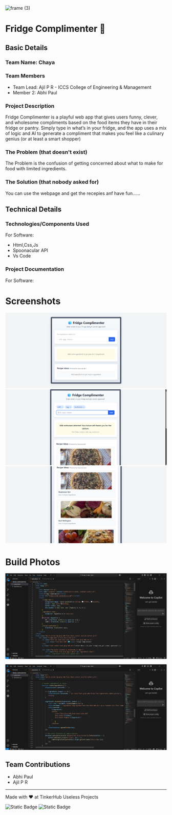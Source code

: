 <img width="3188" height="1202" alt="frame (3)" src="https://github.com/user-attachments/assets/517ad8e9-ad22-457d-9538-a9e62d137cd7" />


# Fridge Complimenter 🎯


## Basic Details
### Team Name: Chaya


### Team Members
- Team Lead: Ajil P R - ICCS College of Engineering & Management
- Member 2: Abhi Paul

### Project Description
Fridge Complimenter is a playful web app that gives users funny, clever, and wholesome compliments based on the food items they have in their fridge or pantry. Simply type in what’s in your fridge, and the app uses a mix of logic and AI to generate a compliment that makes you feel like a culinary genius (or at least a smart shopper)

### The Problem (that doesn't exist)
The Problem is the confusion of getting concerned about what to make for food with limited ingredients.

### The Solution (that nobody asked for)
You can use the webpage and get the recepies anf have fun......

## Technical Details
### Technologies/Components Used
For Software:
- Html,Css,Js
- Spoonacular API
- Vs Code


### Project Documentation
For Software:

# Screenshots
![Project Preview](./images/home.png)
![Project Preview](./images/exp1.png)
![Project Preview](./images/exp2.png)


# Build Photos

![Project Preview](./images/work1.png)

![Project Preview](./images/work2.png)



## Team Contributions
- Abhi Paul
- Ajil P R
---
Made with ❤️ at TinkerHub Useless Projects 

![Static Badge](https://img.shields.io/badge/TinkerHub-24?color=%23000000&link=https%3A%2F%2Fwww.tinkerhub.org%2F)
![Static Badge](https://img.shields.io/badge/UselessProjects--25-25?link=https%3A%2F%2Fwww.tinkerhub.org%2Fevents%2FQ2Q1TQKX6Q%2FUseless%2520Projects)


